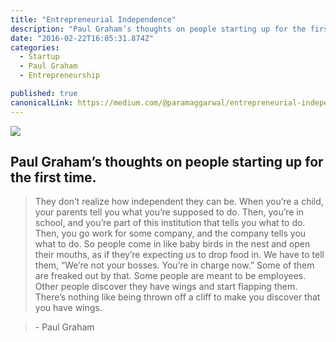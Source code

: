 ```yaml
---
title: "Entrepreneurial Independence"
description: "Paul Graham’s thoughts on people starting up for the first time. “Entrepreneurial Independence” is published by Param Aggarwal"
date: "2016-02-22T16:05:31.874Z"
categories: 
  - Startup
  - Paul Graham
  - Entrepreneurship

published: true
canonicalLink: https://medium.com/@paramaggarwal/entrepreneurial-independence-e52022d9c4d7
---
```


![](/img/1*k9PBdRwUk92WAzmxEaVc7A.jpeg)

## Paul Graham’s thoughts on people starting up for the first time.

> They don’t realize how independent they can be. When you’re a child, your parents tell you what you’re supposed to do. Then, you’re in school, and you’re part of this institution that tells you what to do. Then, you go work for some company, and the company tells you what to do. So people come in like baby birds in the nest and open their mouths, as if they’re expecting us to drop food in. We have to tell them, “We’re not your bosses. You’re in charge now.” Some of them are freaked out by that. Some people are meant to be employees. Other people discover they have wings and start flapping them. There’s nothing like being thrown off a cliff to make you discover that you have wings.

> \- Paul Graham
